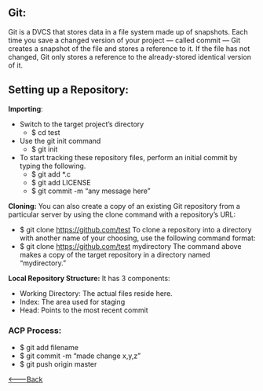 ## Git:

Git is a DVCS that stores data in a file system made up of snapshots. Each time you save a changed version of your project — called commit — Git creates a snapshot of the file and stores a reference to it. If the file has not changed, Git only stores a reference to the already-stored identical version of it.

## Setting up a Repository:
**Importing**: 
  * Switch to the target project’s directory 
    * $ cd test
  * Use the git init command
     *   $ git init
  * To start tracking these repository files, perform an initial commit by typing the following.
       *   $ git add *.c
       *   $ git add LICENSE
       *   $ git commit -m “any message here”

**Cloning:**
You can also create a copy of an existing Git repository from a particular server by using the clone command with a repository’s URL:
 *  $ git clone https://github.com/test
To clone a repository into a directory with another name of your choosing, use the following command format:
 *  $ git clone https://github.com/test mydirectory
The command above makes a copy of the target repository in a directory named “mydirectory.”

**Local Repository Structure:**
It has 3 components:
 * Working Directory: The actual files reside here.
 * Index: The area used for staging
 * Head: Points to the most recent commit

### ACP Process:
* $ git add filename
* $ git commit -m “made change x,y,z”
* $ git push origin master


[<---Back](README.md)

